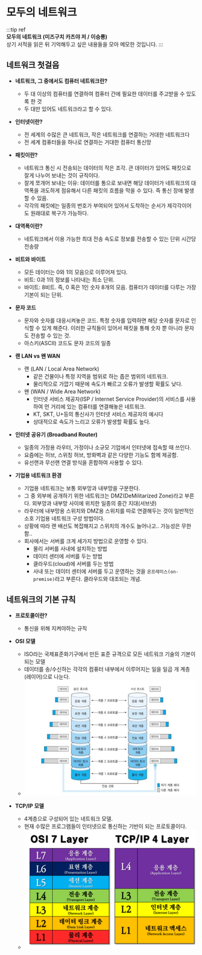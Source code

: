 # 모두의 네트워크

:::tip ref  
**모두의 네트워크 (미즈구치 카츠야 저 / 이승룡)**  
상기 서적을 읽은 뒤 기억해두고 싶은 내용들을 모아 메모한 것입니다.
:::

## 네트워크 첫걸음

- **네트워크, 그 중에서도 컴퓨터 네트워크란?**

  - 두 대 이상의 컴퓨터를 연결하여 컴퓨터 간에 필요한 데이터를 주고받을 수 있도록 한 것
  - 두 대만 있어도 네트워크라고 할 수 있다.

- **인터넷이란?**

  - 전 세계의 수많은 큰 네트워크, 작은 네트워크를 연결하는 거대한 네트워크다
  - 전 세계 컴퓨터들을 하나로 연결하는 거대한 컴퓨터 통신망

- **패킷이란?**

  - 네트워크 통신 시 전송되는 데이터의 작은 조각. 큰 데이터가 있어도 패킷으로 잘게 나누어 보내는 것이 규칙이다.
  - 잘게 쪼개어 보내는 이유: 데이터를 통으로 보내면 해당 데이터가 네트워크의 대역폭을 과도하게 점유해서 다른 패킷의 흐름을 막을 수 있다. 즉 통신 장애 발생할 수 있음.
  - 각각의 패킷에는 일종의 번호가 부여되어 있어서 도착하는 순서가 제각각이어도 원래대로 복구가 가능하다.

- **대역폭이란?**

  - 네트워크에서 이용 가능한 최대 전송 속도로 정보를 전송할 수 있는 단위 시간당 전송량

- **비트와 바이트**

  - 모든 데이터는 0와 1의 모음으로 이루어져 있다.
  - 비트: 0과 1의 정보를 나타내는 최소 단위.
  - 바이트: 8비트. 즉, 0 혹은 1인 숫자 8개의 모음. 컴퓨터가 데이터를 다루는 가장 기본이 되는 단위.

- **문자 코드**

  - 문자와 숫자를 대응시켜놓은 코드. 특정 숫자를 입력하면 해당 숫자를 문자로 인식할 수 있게 해준다. 이러한 규칙들이 있어서 패킷을 통해 숫자 뿐 아니라 문자도 전송할 수 있는 것.
  - 아스키(ASCII) 코드도 문자 코드의 일종

- **랜 LAN vs 왠 WAN**

  - 랜 (LAN / Local Area Network)
    - 같은 건물이나 특정 지역을 범위로 하는 좁은 범위의 네트워크.
    - 물리적으로 가깝기 때문에 속도가 빠르고 오류가 발생할 확률도 낮다.
  - 왠 (WAN / Wide Area Network)
    - 인터넷 서비스 제공자(ISP / Internet Service Provider)의 서비스를 사용하여 먼 거리에 있는 컴퓨터를 연결해놓은 네트워크.
    - KT, SKT, U+등의 통신사가 인터넷 서비스 제공자의 예시다
    - 상대적으로 속도가 느리고 오류가 발생할 확률도 높다.

- **인터넷 공유기 (Broadband Router)**

  - 일종의 가정용 라우터, 가정이나 소규모 기업에서 인터넷에 접속할 때 쓰인다.
  - 요즘에는 허브, 스위칭 허브, 방화벽과 같은 다양한 기능도 함께 제공함.
  - 유선랜과 무선랜 연결 방식을 혼합하여 사용할 수 있다.

- **기업용 네트워크 환경**
  - 기업용 네트워크는 보통 외부망과 내부망을 구분한다.
  - 그 중 외부에 공개하기 위한 네트워크는 DMZ(DeMilitarized Zone)라고 부른다. 외부망과 내부망 사이에 위치한 일종의 중간 지대(서브넷)
  - 라우터에 내부망용 스위치와 DMZ용 스위치를 따로 연결해두는 것이 일반적인 소호 기업용 네트워크 구성 방법이다.
  - 상황에 따라 랜 배선도 복잡해지고 스위치의 개수도 늘어나고.. 가능성은 무한함..
  - 회사에서는 서버를 크게 세가지 방법으로 운영할 수 있다.
    - 물리 서버를 사내에 설치하는 방법
    - 데이터 센터에 서버를 두는 방법
    - 클라우드(cloud)에 서버를 두는 방법
    - 사내 또는 데이터 센터에 서버를 두고 운영하는 것을 `온프레미스(on-premise)`라고 부른다. 클라우드와 대조되는 개념.

## 네트워크의 기본 규칙

- **프로토콜이란?**

  - 통신을 위해 지켜야하는 규칙

- **OSI 모델**

  - ISO라는 국제표준화기구에서 만든 표준 규격으로 모든 네트워크 기술의 기본이 되는 모델
  - 데이터를 송/수신하는 각각의 컴퓨터 내부에서 이루어지는 일을 일곱 개 계층(레이어)으로 나눈다.
  - ![osi](../../public/book/osi.jpeg)

- **TCP/IP 모델**
  - 4계층으로 구성되어 있는 네트워크 모델.
  - 현재 수많은 프로그램들이 인터넷으로 통신하는 기반이 되는 프로토콜이다.
  - ![osi](../../public/book/tcpip.png)
